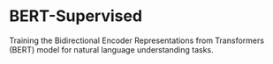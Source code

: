 # BERT-Supervised
Training the Bidirectional Encoder Representations from Transformers (BERT) model for natural language understanding tasks.
